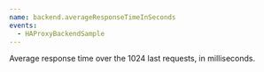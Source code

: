 ```yaml
---
name: backend.averageResponseTimeInSeconds
events:
  - HAProxyBackendSample
---
```


Average response time over the 1024 last requests, in milliseconds.